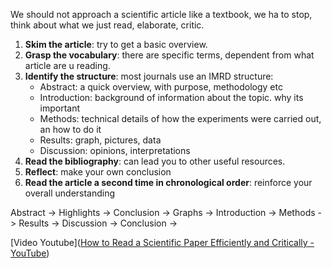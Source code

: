 We should not approach a scientific article like a textbook, we ha to stop, think about what we just read, elaborate, critic.
1. **Skim the article**: try to get a basic overview.
2. **Grasp the vocabulary**: there are specific terms, dependent from what article are u reading.
3. **Identify the structure**: most journals use an IMRD structure:
	- Abstract: a quick overview, with purpose, methodology etc
	- Introduction: background of information about the topic. why its important
	- Methods: technical details of how the experiments were carried out, an how to do it
	- Results: graph, pictures, data
	- Discussion: opinions, interpretations
4. **Read the bibliography**: can lead you to other useful resources.
5. **Reflect**: make your own conclusion
6. **Read the article a second time in chronological order**: reinforce your overall understanding

Abstract -> Highlights -> Conclusion -> Graphs -> Introduction -> Methods -> Results -> Discussion -> Conclusion ->

[Video Youtube]([How to Read a Scientific Paper Efficiently and Critically - YouTube](https://www.youtube.com/watch?v=lXJeU2dzzWo&ab_channel=ScientificWritingwithKarenL.McKee))

